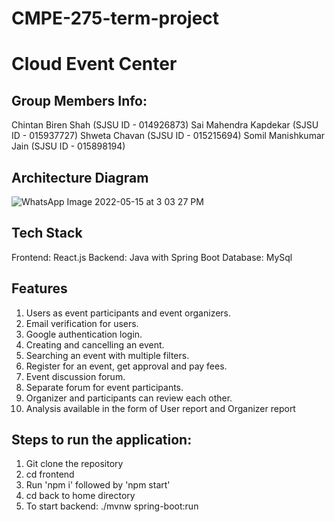 # CMPE-275-term-project

# Cloud Event Center

## Group Members Info: 
Chintan Biren Shah (SJSU ID - 014926873) 
Sai Mahendra Kapdekar (SJSU ID - 015937727)
Shweta Chavan (SJSU ID - 015215694) 
Somil Manishkumar Jain (SJSU ID - 015898194)

## Architecture Diagram

![WhatsApp Image 2022-05-15 at 3 03 27 PM](https://user-images.githubusercontent.com/20749933/170432182-04ec395a-0999-4617-8efb-9a383f70a35d.jpeg)

## Tech Stack

Frontend: React.js
Backend: Java with Spring Boot
Database: MySql

## Features

1. Users as event participants and event organizers.
2. Email verification for users.
3. Google authentication login.
4. Creating and cancelling an event.
5. Searching an event with multiple filters.
6. Register for an event, get approval and pay fees.
7. Event discussion forum.
8. Separate forum for event participants.
9. Organizer and participants can review each other.
10. Analysis available in the form of User report and Organizer report

## Steps to run the application:

1. Git clone the repository
2. cd frontend
3. Run 'npm i' followed by 'npm start'
4. cd back to home directory
5. To start backend: ./mvnw spring-boot:run


